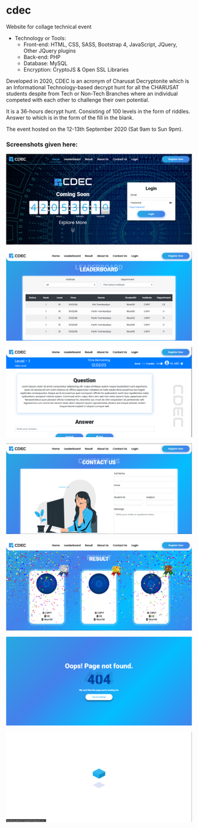 # cdec
Website for collage technical event

- Technology or Tools:
  - Front-end: HTML, CSS, SASS, Bootstrap 4, JavaScript, JQuery, Other JQuery plugins
  - Back-end: PHP
  - Database: MySQL
  - Encryption: CryptoJS & Open SSL Libraries
 
Developed in 2020, CDEC is an acronym of Charusat Decryptonite which is an Informational Technology-based decrypt hunt for all
the CHARUSAT students despite from Tech or Non-Tech Branches where an individual competed with each other to challenge their own
potential.

It is a 36-hours decrypt hunt. Consisting of 100 levels in the form of riddles. Answer to which is in the form of the fill in the blank.

The event hosted on the 12-13th September 2020 (Sat 9am to Sun 9pm).



### Screenshots given here:

![alt text](./screenshots/home.png)

![alt text](./screenshots/leaderboard.png)

![alt text](./screenshots/session.png)

![alt text](./screenshots/contact.png)

![alt text](./screenshots/result.png)

![alt text](./screenshots/404.png)

![alt text](./screenshots/pre-loader.png)
